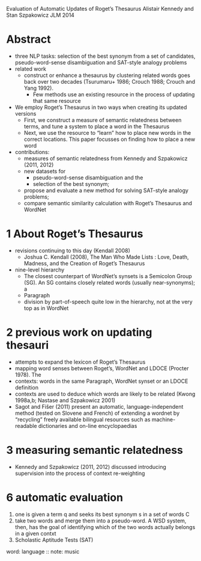 Evaluation of Automatic Updates of Roget’s Thesaurus
Alistair Kennedy and Stan Szpakowicz
JLM 2014

# Abstract

* three NLP tasks: selection of the best synonym from a set of candidates,
  pseudo-word-sense disambiguation and SAT-style analogy problems
* related work
  * construct or enhance a thesaurus by clustering related words goes back over
    two decades (Tsurumaru+ 1986; Crouch 1988; Crouch and Yang 1992).
    * Few methods use an existing resource in the process of updating that same
    resource
* We employ Roget’s Thesaurus in two ways when creating its updated versions
  * First, we construct a measure of semantic relatedness between terms, and
    tune a system to place a word in the Thesaurus
  * Next, we use the resource to “learn” how to place new words in the correct
    locations. This paper focusses on finding how to place a new word
* contributions:
  * measures of semantic relatedness from Kennedy and Szpakowicz (2011, 2012)
  * new datasets for
    * pseudo-word-sense disambiguation and the
    * selection of the best synonym;
  * propose and evaluate a new method for solving SAT-style analogy problems;
  * compare semantic similarity calculation with Roget’s Thesaurus and WordNet

# 1 About Roget’s Thesaurus

* revisions continuing to this day (Kendall 2008)
  * Joshua C. Kendall (2008), The Man Who Made Lists : Love, Death, Madness, and
    the Creation of Roget’s Thesaurus
* nine-level hierarchy
  * The closest counterpart of WordNet’s synsets is a Semicolon Group (SG).  An
    SG contains closely related words (usually near-synonyms); a
  * Paragraph
  * division by part-of-speech quite low in the hierarchy, not at the very top
    as in WordNet

# 2 previous work on updating thesauri

* attempts to expand the lexicon of Roget’s Thesaurus
* mapping word senses between Roget’s, WordNet and LDOCE (Procter 1978). The
* contexts: words in the same Paragraph, WordNet synset or an LDOCE definition
* contexts are used to deduce which words are likely to be related
  (Kwong 1998a,b; Nastase and Szpakowicz 2001)
* Sagot and Fišer (2011) present an automatic, language-independent method
  (tested on Slovene and French) of extending a wordnet by “recycling” freely
  available bilingual resources such as machine-readable dictionaries and
  on-line encyclopaedias

# 3 measuring semantic relatedness

* Kennedy and Szpakowicz (2011, 2012) discussed introducing supervision into
  the process of context re-weighting

# 6 automatic evaluation

1. one is given a term q and seeks its best synonym s in a set of words C
2. take two words and merge them into a pseudo-word. A WSD system, then, has the
   goal of identifying which of the two words actually belongs in a given contxt
3. Scholastic Aptitude Tests (SAT)

word: language :: note: music
